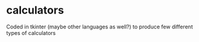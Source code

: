 # calculators
Coded in tkinter (maybe other languages as well?) to produce few different types of calculators 
